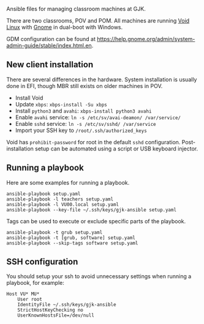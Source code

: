 Ansible files for managing classroom machines at GJK.

There are two classrooms, POV and POM. All machines are running [Void Linux](https://voidlinux.org/) with [Gnome](https://www.gnome.org/) in dual-boot with Windows.

GDM configuration can be found at <https://help.gnome.org/admin/system-admin-guide/stable/index.html.en>.

## New client installation

There are several differences in the hardware. System installation is usually done in EFI, though MBR still exists on older machines in POV.

- Install Void
- Update `xbps`: `xbps-install -Su xbps`
- Install `python3` and `avahi`: `xbps-install python3 avahi`
- Enable `avahi` service: `ln -s /etc/sv/avai-deamon/ /var/service/`
- Enable `sshd` service: `ln -s /etc/sv/sshd/ /var/service`
- Import your SSH key to `/root/.ssh/authorized_keys`

Void has `prohibit-password` for root in the default `sshd` configuration. Post-installation setup can be automated using a script or USB keyboard injector.

## Running a playbook

Here are some examples for running a playbook.

```
ansible-playbook setup.yaml
ansible-playbook -l teachers setup.yaml
ansible-playbook -l VU00.local setup.yaml
ansible-playbook --key-file ~/.ssh/keys/gjk-ansible setup.yaml
```

Tags can be used to execute or exclude specific parts of the playbook.

```
ansible-playbook -t grub setup.yaml
ansible-playbook -t [grub, software] setup.yaml
ansible-playbook --skip-tags software setup.yaml
```

## SSH configuration

You should setup your ssh to avoid unnecessary settings when running a playbook, for example:

```
Host VU* MU*
	User root
	IdentityFile ~/.ssh/keys/gjk-ansible
	StrictHostKeyChecking no
	UserKnownHostsFile=/dev/null
```
